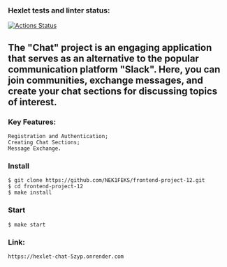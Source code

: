 ### Hexlet tests and linter status:
[![Actions Status](https://github.com/NEK1FEKS/frontend-project-12/actions/workflows/hexlet-check.yml/badge.svg)](https://github.com/NEK1FEKS/frontend-project-12/actions)

## The "Chat" project is an engaging application that serves as an alternative to the popular communication platform "Slack". Here, you can join communities, exchange messages, and create your chat sections for discussing topics of interest.

### Key Features:

```
Registration and Authentication;
Creating Chat Sections;
Message Exchange.
```

### Install

```
$ git clone https://github.com/NEK1FEKS/frontend-project-12.git
$ cd frontend-project-12
$ make install
```

### Start

```
$ make start
```

### Link:

```
https://hexlet-chat-5zyp.onrender.com
```
